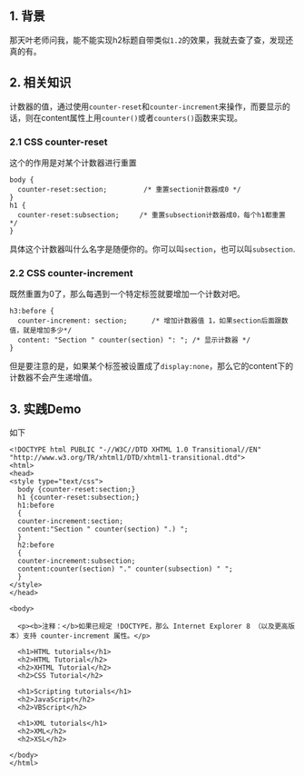 ## 1. 背景
那天叶老师问我，能不能实现h2标题自带类似`1.2`的效果，我就去查了查，发现还真的有。

## 2. 相关知识

计数器的值，通过使用`counter-reset`和`counter-increment`来操作，而要显示的话，则在content属性上用`counter()`或者`counters()`函数来实现。
### 2.1 CSS counter-reset
这个的作用是对某个计数器进行重置
```
body {
  counter-reset:section;         /* 重置section计数器成0 */
}
h1 {
  counter-reset:subsection;     /* 重置subsection计数器成0，每个h1都重置 */
}
```

具体这个计数器叫什么名字是随便你的。你可以叫`section`，也可以叫`subsection`.


### 2.2 CSS counter-increment 

既然重置为0了，那么每遇到一个特定标签就要增加一个计数对吧。

```
h3:before {
  counter-increment: section;      /* 增加计数器值 1，如果section后面跟数值，就是增加多少*/
  content: "Section " counter(section) ": "; /* 显示计数器 */
}
```

但是要注意的是，如果某个标签被设置成了`display:none`，那么它的content下的计数器不会产生递增值。
## 3. 实践Demo

如下

```
<!DOCTYPE html PUBLIC "-//W3C//DTD XHTML 1.0 Transitional//EN" "http://www.w3.org/TR/xhtml1/DTD/xhtml1-transitional.dtd">
<html>
<head>
<style type="text/css">
  body {counter-reset:section;}
  h1 {counter-reset:subsection;}
  h1:before
  {
  counter-increment:section;   
  content:"Section " counter(section) ".) ";
  }
  h2:before 
  {
  counter-increment:subsection;
  content:counter(section) "." counter(subsection) " ";
  }
</style>
</head>

<body>

  <p><b>注释：</b>如果已规定 !DOCTYPE，那么 Internet Explorer 8 （以及更高版本）支持 counter-increment 属性。</p>

  <h1>HTML tutorials</h1>
  <h2>HTML Tutorial</h2>
  <h2>XHTML Tutorial</h2>
  <h2>CSS Tutorial</h2>

  <h1>Scripting tutorials</h1>
  <h2>JavaScript</h2>
  <h2>VBScript</h2>

  <h1>XML tutorials</h1>
  <h2>XML</h2>
  <h2>XSL</h2>

</body>
</html>

```
